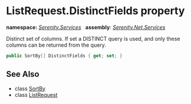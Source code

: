 # ListRequest.DistinctFields property
**namespace:** *[Serenity.Services](../../README.md#serenity.services-namespace)*   **assembly**: *[Serenity.Net.Services](../../README.md)*

Distinct set of columns. If set a DISTINCT query is used, and only these columns can be returned from the query.

```csharp
public SortBy[] DistinctFields { get; set; }
```

## See Also

* class [SortBy](../SortBy.md)
* class [ListRequest](../ListRequest.md)
